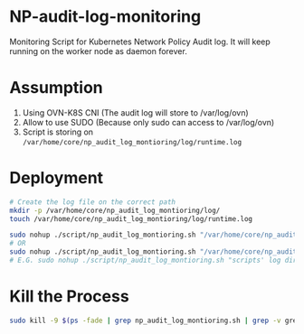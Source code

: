 # NP-audit-log-monitoring

Monitoring Script for Kubernetes Network Policy Audit log.
It will keep running on the worker node as daemon forever.

# Assumption

1. Using OVN-K8S CNI (The audit log will store to /var/log/ovn)
2. Allow to use SUDO (Because only sudo can access to /var/log/ovn)
3. Script is storing on `/var/home/core/np_audit_log_montioring/log/runtime.log`

# Deployment

``` sh
# Create the log file on the correct path
mkdir -p /var/home/core/np_audit_log_montioring/log/
touch /var/home/core/np_audit_log_montioring/log/runtime.log

sudo nohup ./script/np_audit_log_montioring.sh "/var/home/core/np_audit_log_montioring/log/" "smtp://smtp.gmail.com:587" "fromMyEmail@gmail.com" "NP-monitoring-Bot" "recevier@gmail.com" "recevier Name" "smtpPW" </dev/null >/dev/null 2>&1 &
# OR
sudo nohup ./script/np_audit_log_montioring.sh "/var/home/core/np_audit_log_montioring/log/" "smtp://smtp.gmail.com:587" "fromMyEmail@gmail.com" "NP-monitoring-Bot" "recevier@gmail.com" "recevier Name" "smtpPW" </dev/null >/var/home/core/np_audit_log_montioring/log/runtime.log 2>&1 & 
# E.G. sudo nohup ./script/np_audit_log_montioring.sh "scripts' log directory" "smtp://smtp.gmail.com:587" "fromMyEmail@gmail.com" "MyName" "recevier@gmail.com" "recevier Name" "smtpPW" </dev/null >/var/home/core/np_audit_log_montioring/log/runtime.log 2>&1 & 
```

# Kill the Process

``` sh
sudo kill -9 $(ps -fade | grep np_audit_log_montioring.sh | grep -v grep | awk '{print $2}')
```
